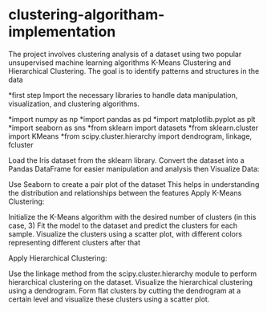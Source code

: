 # clustering-algoritham-implementation
The project involves clustering analysis of a dataset using two popular unsupervised machine learning algorithms
K-Means Clustering and Hierarchical Clustering. The goal is to identify patterns and structures in the data

*first step 
Import the necessary libraries to handle data manipulation, visualization, and clustering algorithms.

*import numpy as np
*import pandas as pd
*import matplotlib.pyplot as plt
*import seaborn as sns
*from sklearn import datasets
*from sklearn.cluster import KMeans
*from scipy.cluster.hierarchy import dendrogram, linkage, fcluster

Load the Iris dataset from the sklearn library.
Convert the dataset into a Pandas DataFrame for easier manipulation and analysis then Visualize Data:

Use Seaborn to create a pair plot of the dataset  This helps in understanding the distribution and relationships between the features
Apply K-Means Clustering:

Initialize the K-Means algorithm with the desired number of clusters (in this case, 3)
Fit the model to the dataset and predict the clusters for each sample.
Visualize the clusters using a scatter plot, with different colors representing different clusters after that 

Apply Hierarchical Clustering:

Use the linkage method from the scipy.cluster.hierarchy module to perform hierarchical clustering on the dataset.
Visualize the hierarchical clustering using a dendrogram.
Form flat clusters by cutting the dendrogram at a certain level and visualize these clusters using a scatter plot.
